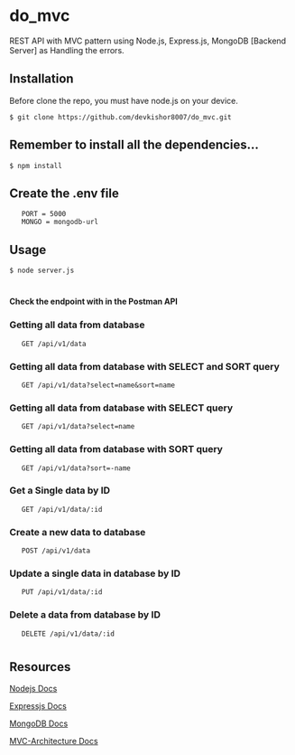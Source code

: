 # do_mvc
REST API with MVC pattern using Node.js, Express.js, MongoDB [Backend Server] as Handling the errors.

## Installation

Before clone the repo, you must have node.js on your device.

    $ git clone https://github.com/devkishor8007/do_mvc.git

## Remember to install all the dependencies...

    $ npm install
    
## Create the .env file
       PORT = 5000
       MONGO = mongodb-url

## Usage

    $ node server.js
#

#### Check the endpoint with in the Postman API
### Getting all data from database
       GET /api/v1/data
### Getting all data from database with SELECT and SORT query
       GET /api/v1/data?select=name&sort=name 
### Getting all data from database with SELECT query
       GET /api/v1/data?select=name
### Getting all data from database with SORT query
       GET /api/v1/data?sort=-name
### Get a Single data by ID
       GET /api/v1/data/:id
### Create a new data to database
       POST /api/v1/data 
### Update a single data in database by ID
       PUT /api/v1/data/:id 
### Delete a data from database by ID
       DELETE /api/v1/data/:id
       
#
       
## Resources   
[Nodejs Docs](https://nodejs.org/en/docs/)
    
[Expressjs Docs](https://expressjs.com/en/guide/writing-middleware.html)
    
[MongoDB Docs](https://mongodb.github.io/node-mongodb-native/3.4/quick-start/quick-start/)

[MVC-Architecture Docs](https://www.geeksforgeeks.org/model-view-controllermvc-architecture-for-node-applications/)
